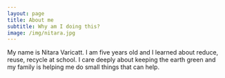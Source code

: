 ```yaml
---
layout: page
title: About me
subtitle: Why am I doing this?
image: /img/nitara.jpg
---
```


My name is Nitara Varicatt. I am five years old and I learned about reduce,
reuse, recycle at school. I care deeply about keeping the earth green and my
family is helping me do small things that can help.
